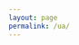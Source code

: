 ```yaml
---
layout: page
permalink: /ua/
---
```

<script type="text/javascript">

var info = {};
var temp = {};
info.ua = navigator.userAgent;
// 
// 获取操作系统版本
//
temp.os = {
    'Mac OS X': /Mac OS X ([\d\.\_]+)/,
    'iPhone OS': /iPhone OS ([\d\.\_]+)/,
    'iPad': /iPad; CPU OS ([\d\_\.]+)/,
    'Android': /Android ([\d\.]+)/,
    'Windows Phone': /Windows Phone (OS )?([\d\.]+)/,
    'BlackBerry': /BlackBerry[ ]?[\d]+/,
    'Symbian': /SymbianOS\/([\d\.]+)/,
    'Windows': /Windows NT ([\d\.]+)/,
    'Linux': /Linux ([\w\d]+)/
}
for (var o in temp.os){
    if (info.ua.indexOf(o)) {
        var m = info.ua.match(temp.os[o]);
        info.os = m ? m[0] : (info.os || 'UnknowOS');
    };
}
//
// 获取浏览器版本
//
temp.browser = {
    'Safari': /Safari\/([\d\.]+)$/,
    'Chrome': /Chrome\/([\d\.]+)/,
    'Firefox': /Firefox\/([\d\.]+)$/,
    'Opera/': /Version\/([\d\.]+)$/,
    'MSIE': /MSIE ([\d\.]+)/,
    'Lunascape': /Lunascape ([\d\.]+)/,
    'Netscape': /Netscape6[\d]?\/([\d\.]+)/,
    'CriOS': /CriOS\/([\d\.]+)/,
    'UCBrowser': /UCBrowser\/([\d\.]+)/,
    'Trident': /Trident\/([\d\.]+)/
}
for (var b in temp.browser){
    if (info.ua.indexOf(b)) {
        var m = info.ua.match(temp.browser[b]);
        info.browser = m ? m[0] : (info.browser || 'UnknowBrowser');
    };
}

document.write("[+] 您现在使用的系统：" + info.os);
document.write("<br>");
document.write("[+] 你现在使用的浏览器：" + info.browser);
document.write("<br>");
document.write(info.ua);
</script>